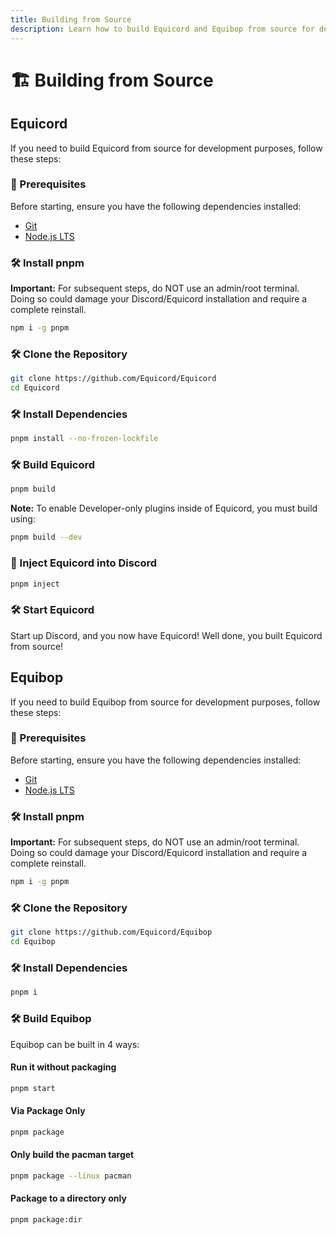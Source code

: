 ```yaml
---
title: Building from Source
description: Learn how to build Equicord and Equibop from source for development purposes.
---
```


# 🏗️ Building from Source

## Equicord

If you need to build Equicord from source for development purposes, follow these steps:

### 🧩 Prerequisites

Before starting, ensure you have the following dependencies installed:

- [Git](https://git-scm.com/download)
- [Node.js LTS](https://nodejs.dev/en/)

### 🛠️ Install pnpm

**Important:** For subsequent steps, do NOT use an admin/root terminal. Doing so could damage your Discord/Equicord installation and require a complete reinstall.

```sh
npm i -g pnpm
```

### 🛠️ Clone the Repository

```sh
git clone https://github.com/Equicord/Equicord
cd Equicord
```

### 🛠️ Install Dependencies

```sh
pnpm install --no-frozen-lockfile
```

### 🛠️ Build Equicord

```sh
pnpm build
```

**Note:** To enable Developer-only plugins inside of Equicord, you must build using:

```sh
pnpm build --dev
```

### 💉 Inject Equicord into Discord

```sh
pnpm inject
```

### 🛠️ Start Equicord

Start up Discord, and you now have Equicord! Well done, you built Equicord from source!

## Equibop

If you need to build Equibop from source for development purposes, follow these steps:

### 🧩 Prerequisites

Before starting, ensure you have the following dependencies installed:

- [Git](https://git-scm.com/download)
- [Node.js LTS](https://nodejs.dev/en/)

### 🛠️ Install pnpm

**Important:** For subsequent steps, do NOT use an admin/root terminal. Doing so could damage your Discord/Equicord installation and require a complete reinstall.

```sh
npm i -g pnpm
```

### 🛠️ Clone the Repository

```sh
git clone https://github.com/Equicord/Equibop
cd Equibop
```

### 🛠️ Install Dependencies

```sh
pnpm i
```

### 🛠️ Build Equibop

Equibop can be built in 4 ways:

#### Run it without packaging

```sh
pnpm start
```

#### Via Package Only

```sh
pnpm package
```

#### Only build the pacman target

```sh
pnpm package --linux pacman
```

#### Package to a directory only

```sh
pnpm package:dir
```
